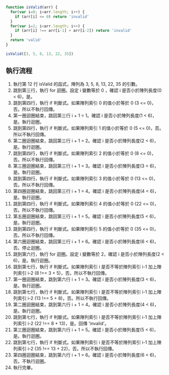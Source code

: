 ``` js
function isValid(arr) {
  for(var i=0; i<arr.length; i++) {
    if (arr[i] <= 0) return 'invalid'
  }
  for(var i=2; i<arr.length; i++) {
    if (arr[i] !== arr[i-1] + arr[i-2]) return 'invalid'
  }
  return 'valid'
}

isValid([3, 5, 8, 13, 22, 35])
```

## 執行流程
1. 執行第 12 行 isValid 的函式，陣列為 3, 5, 8, 13, 22, 35 的引數。
2. 跳到第三行，執行 for 迴圈。設定 i 變數等於 0 ，確認 i 是否小於陣列長度(0 < 6)，是。
3. 跳到第四行，執行 if 判斷式。如果陣列索引 0 的值小於等於 0 (3 <= 0)，否。所以不執行回傳。
4. 第一圈迴圈結束，跳回第三行 i + 1 = 1。確認 i 是否小於陣列長度(1 < 6)，是。執行迴圈。
5. 跳到第四行，執行 if 判斷式。如果陣列索引 1 的值小於等於 0 (5 <= 0)，否。所以不執行回傳。
6. 第二圈迴圈結束，跳回第三行 i + 1 = 2。確認 i 是否小於陣列長度(2 < 6)，是。執行迴圈。
7. 跳到第四行，執行 if 判斷式。如果陣列索引 2 的值小於等於 0 (8 <= 0)，否。所以不執行回傳。
8. 第三圈迴圈結束，跳回第三行 i + 1 = 3。確認 i 是否小於陣列長度(3 < 6)，是。執行迴圈。
9. 跳到第四行，執行 if 判斷式。如果陣列索引 3 的值小於等於 0 (13 <= 0)，否。所以不執行回傳。
10. 第四圈迴圈結束，跳回第三行 i + 1 = 4。確認 i 是否小於陣列長度(4 < 6)，是。執行迴圈。
11. 跳到第四行，執行 if 判斷式。如果陣列索引 4 的值小於等於 0 (22 <= 0)，否。所以不執行回傳。
12. 第五圈迴圈結束，跳回第三行 i + 1 = 5。確認 i 是否小於陣列長度(5 < 6)，是。執行迴圈。
13. 跳到第四行，執行 if 判斷式。如果陣列索引 5 的值小於等於 0 (35 <= 0)，否。所以不執行回傳。
14. 第六圈迴圈結束，跳回第三行 i + 1 = 6。確認 i 是否小於陣列長度(6 < 6)，否。停止迴圈。
15. 跳到第六行，執行 for 迴圈。設定 i 變數等於 2，確認 i 是否小於陣列長度(2 < 6)，是。執行迴圈。
16. 跳到第七行，執行 if 判斷式。如果陣列索引 i 是否不等於陣列索引 i-1 加上陣列索引 i-2 (8 !== 3 + 5)，否。所以不執行回傳。
17. 第一圈迴圈結束，跳到第六行 i + 1 = 3。確認 i 是否小於陣列長度(3 < 6)，是。執行迴圈。
18. 跳到第七行，執行 if 判斷式。如果陣列索引 i 是否不等於陣列索引 i-1 加上陣列索引 i-2 (13 !== 5 + 8)，否。所以不執行回傳。
19. 第二圈迴圈結束，跳到第六行 i + 1 = 4。確認 i 是否小於陣列長度(4 < 6)，是。執行迴圈。
20. 跳到第七行，執行 if 判斷式。如果陣列索引 i 是否不等於陣列索引 i-1 加上陣列索引 i-2 (22 !== 8 + 13)，是。回傳 'invalid'。
21. 第三圈迴圈結束，跳到第六行 i + 1 = 5。確認 i 是否小於陣列長度(5 < 6)，是。執行迴圈。
22. 跳到第七行，執行 if 判斷式。如果陣列索引 i 是否不等於陣列索引 i-1 加上陣列索引 i-2 (35 !== 13 + 22)，否。所以不執行回傳。
23. 第四圈迴圈結束，跳到第六行 i + 1 = 6。確認 i 是否小於陣列長度(6 < 6)，否。不執行迴圈。
24. 執行完畢。